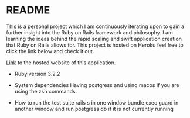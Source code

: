 # README

This is a personal project which I am continuously iterating upon to gain a further insight into the Ruby on Rails framework and philosophy. I am learning the ideas behind the rapid scaling and swift application creation that Ruby on Rails allows for. This project is hosted on Heroku feel free to click the link below and check it out.

[Link](https://ruby-blog-e20165ed57d6.herokuapp.com/) to the hosted website of this application.

- Ruby version
  3.2.2

- System dependencies
  Having postgress and using macos if you are using the zsh commands.

- How to run the test suite
  rails s in one window
  bundle exec guard in another window
  and run postgress db if it is not currently running
